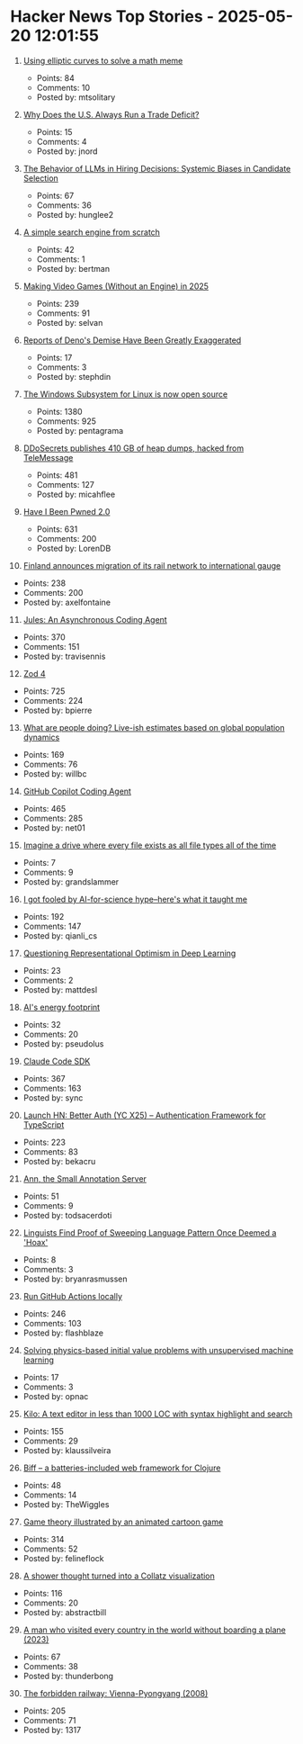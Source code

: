 # Hacker News Top Stories - 2025-05-20 12:01:55

1. [Using elliptic curves to solve a math meme](https://artofproblemsolving.com/community/c2532359h2760821_the_emoji_problem__part_i?srsltid=AfmBOor9TbMq_A7hGHSJGfoWaa2HNzducSYZu35d_LFlCSNLXpvt-pdS)
   - Points: 84
   - Comments: 10
   - Posted by: mtsolitary

2. [Why Does the U.S. Always Run a Trade Deficit?](https://libertystreeteconomics.newyorkfed.org/2025/05/why-does-the-u-s-always-run-a-trade-deficit/)
   - Points: 15
   - Comments: 4
   - Posted by: jnord

3. [The Behavior of LLMs in Hiring Decisions: Systemic Biases in Candidate Selection](https://davidrozado.substack.com/p/the-strange-behavior-of-llms-in-hiring)
   - Points: 67
   - Comments: 36
   - Posted by: hunglee2

4. [A simple search engine from scratch](https://bernsteinbear.com/blog/simple-search/)
   - Points: 42
   - Comments: 1
   - Posted by: bertman

5. [Making Video Games (Without an Engine) in 2025](https://noelberry.ca/posts/making_games_in_2025/)
   - Points: 239
   - Comments: 91
   - Posted by: selvan

6. [Reports of Deno's Demise Have Been Greatly Exaggerated](https://deno.com/blog/greatly-exaggerated)
   - Points: 17
   - Comments: 3
   - Posted by: stephdin

7. [The Windows Subsystem for Linux is now open source](https://blogs.windows.com/windowsdeveloper/2025/05/19/the-windows-subsystem-for-linux-is-now-open-source/)
   - Points: 1380
   - Comments: 925
   - Posted by: pentagrama

8. [DDoSecrets publishes 410 GB of heap dumps, hacked from TeleMessage](https://micahflee.com/ddosecrets-publishes-410-gb-of-heap-dumps-hacked-from-telemessages-archive-server/)
   - Points: 481
   - Comments: 127
   - Posted by: micahflee

9. [Have I Been Pwned 2.0](https://www.troyhunt.com/have-i-been-pwned-2-0-is-now-live/)
   - Points: 631
   - Comments: 200
   - Posted by: LorenDB

10. [Finland announces migration of its rail network to international gauge](https://www.trenvista.net/en/news/rnhs/finland-migration-standard-gauge/)
   - Points: 238
   - Comments: 200
   - Posted by: axelfontaine

11. [Jules: An Asynchronous Coding Agent](https://jules.google/)
   - Points: 370
   - Comments: 151
   - Posted by: travisennis

12. [Zod 4](https://zod.dev/v4)
   - Points: 725
   - Comments: 224
   - Posted by: bpierre

13. [What are people doing? Live-ish estimates based on global population dynamics](https://humans.maxcomperatore.com/)
   - Points: 169
   - Comments: 76
   - Posted by: willbc

14. [GitHub Copilot Coding Agent](https://github.blog/changelog/2025-05-19-github-copilot-coding-agent-in-public-preview/)
   - Points: 465
   - Comments: 285
   - Posted by: net01

15. [Imagine a drive where every file exists as all file types all of the time](https://anydocai.com/)
   - Points: 7
   - Comments: 9
   - Posted by: grandslammer

16. [I got fooled by AI-for-science hype–here's what it taught me](https://www.understandingai.org/p/i-got-fooled-by-ai-for-science-hypeheres)
   - Points: 192
   - Comments: 147
   - Posted by: qianli_cs

17. [Questioning Representational Optimism in Deep Learning](https://github.com/akarshkumar0101/fer)
   - Points: 23
   - Comments: 2
   - Posted by: mattdesl

18. [AI's energy footprint](https://www.technologyreview.com/2025/05/20/1116327/ai-energy-usage-climate-footprint-big-tech/)
   - Points: 32
   - Comments: 20
   - Posted by: pseudolus

19. [Claude Code SDK](https://docs.anthropic.com/en/docs/claude-code/sdk)
   - Points: 367
   - Comments: 163
   - Posted by: sync

20. [Launch HN: Better Auth (YC X25) – Authentication Framework for TypeScript](undefined)
   - Points: 223
   - Comments: 83
   - Posted by: bekacru

21. [Ann, the Small Annotation Server](https://mccd.space/posts/design-pitch-ann/)
   - Points: 51
   - Comments: 9
   - Posted by: todsacerdoti

22. [Linguists Find Proof of Sweeping Language Pattern Once Deemed a 'Hoax'](https://www.scientificamerican.com/article/linguists-find-proof-of-sweeping-language-pattern-once-deemed-a-hoax/)
   - Points: 8
   - Comments: 3
   - Posted by: bryanrasmussen

23. [Run GitHub Actions locally](https://github.com/nektos/act)
   - Points: 246
   - Comments: 103
   - Posted by: flashblaze

24. [Solving physics-based initial value problems with unsupervised machine learning](https://link.aps.org/doi/10.1103/PhysRevE.111.055302)
   - Points: 17
   - Comments: 3
   - Posted by: opnac

25. [Kilo: A text editor in less than 1000 LOC with syntax highlight and search](https://github.com/antirez/kilo)
   - Points: 155
   - Comments: 29
   - Posted by: klaussilveira

26. [Biff – a batteries-included web framework for Clojure](https://biffweb.com)
   - Points: 48
   - Comments: 14
   - Posted by: TheWiggles

27. [Game theory illustrated by an animated cartoon game](https://ncase.me/trust/)
   - Points: 314
   - Comments: 52
   - Posted by: felineflock

28. [A shower thought turned into a Collatz visualization](https://abstractnonsense.com/collatz/)
   - Points: 116
   - Comments: 20
   - Posted by: abstractbill

29. [A man who visited every country in the world without boarding a plane (2023)](https://www.theguardian.com/travel/2023/aug/16/take-the-high-road-the-man-who-visited-every-country-in-the-world-without-boarding-a-plane)
   - Points: 67
   - Comments: 38
   - Posted by: thunderbong

30. [The forbidden railway: Vienna-Pyongyang (2008)](http://vienna-pyongyang.blogspot.com/2008/04/how-everything-began.html)
   - Points: 205
   - Comments: 71
   - Posted by: 1317


